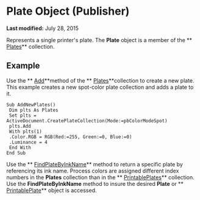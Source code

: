
# Plate Object (Publisher)

 **Last modified:** July 28, 2015

Represents a single printer's plate. The  **Plate** object is a member of the ** [Plates](7da44b06-c94f-dadc-da91-09b757d5a076.md)** collection.

## Example

Use the  ** [Add](7fb7b602-8797-e275-4ff7-2e87cf1db11f.md)**method of the  ** [Plates](7da44b06-c94f-dadc-da91-09b757d5a076.md)**collection to create a new plate. This example creates a new spot-color plate collection and adds a plate to it.


```
Sub AddNewPlates() 
 Dim plts As Plates 
 Set plts = ActiveDocument.CreatePlateCollection(Mode:=pbColorModeSpot) 
 plts.Add 
 With plts(1) 
 .Color.RGB = RGB(Red:=255, Green:=0, Blue:=0) 
 .Luminance = 4 
 End With 
End Sub
```

Use the  ** [FindPlateByInkName](4ebbc826-468b-7cd7-806e-056e4cbb488c.md)** method to return a specific plate by referencing its ink name. Process colors are assigned different index numbers in the **Plates** collection than in the ** [PrintablePlates](40766b1a-64b3-e18a-2c67-c3db4c4ceb26.md)** collection. Use the **FindPlateByInkName** method to insure the desired **Plate** or ** [PrintablePlate](cea95f22-9c02-b66b-05b7-e11f1145a505.md)** object is accessed.

